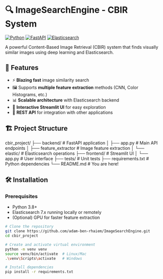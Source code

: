 # 🔍 ImageSearchEngine - CBIR System
[![Python](https://img.shields.io/badge/Python-3.8%2B-blue)](https://python.org)
[![FastAPI](https://img.shields.io/badge/FastAPI-0.68+-green)](https://fastapi.tiangolo.com)
[![Elasticsearch](https://img.shields.io/badge/Elasticsearch-7.x-yellow)](https://elastic.co)


A powerful Content-Based Image Retrieval (CBIR) system that finds visually similar images using deep learning and Elasticsearch.

## 🚀 Features

- ⚡ **Blazing fast** image similarity search
- 🖼️ Supports **multiple feature extraction** methods (CNN, Color Histograms, etc.)
- 📊 **Scalable architecture** with Elasticsearch backend
- 🌈 **Interactive Streamlit UI** for easy exploration
- 🔌 **REST API** for integration with other applications
## 🏗️ Project Structure
cbir_project/
├── backend/               # FastAPI application
│   ├── app.py            # Main API endpoints
│   ├── feature_extractor # Image feature extraction
│   └── elastic/          # Elasticsearch operations
├── frontend/             # Streamlit UI
│   └── app.py            # User interface
├── tests/                # Unit tests
├── requirements.txt      # Python dependencies
└── README.md            # You are here!
## 🛠️ Installation

### Prerequisites
- Python 3.8+
- Elasticsearch 7.x running locally or remotely
- (Optional) GPU for faster feature extraction

```bash
# Clone the repository
git clone https://github.com/adam-ben-rhaiem/ImageSearchEngine.git
cd cbir_project

# Create and activate virtual environment
python -m venv venv
source venv/bin/activate  # Linux/Mac
.\venv\Scripts\activate   # Windows

# Install dependencies
pip install -r requirements.txt


